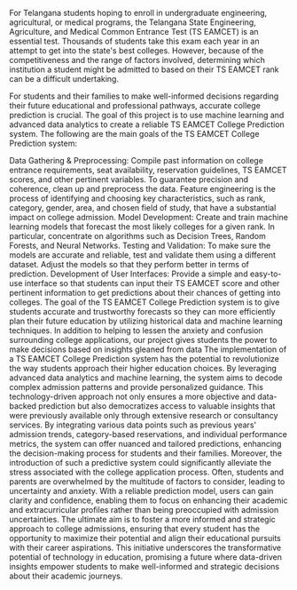 For Telangana students hoping to enroll in undergraduate engineering, agricultural, or medical programs, the Telangana State Engineering, Agriculture, and Medical Common Entrance Test (TS EAMCET) is an essential test. Thousands of students take this exam each year in an attempt to get into the state's best colleges. However, because of the competitiveness and the range of factors involved, determining which institution a student might be admitted to based on their TS EAMCET rank can be a difficult undertaking.

For students and their families to make well-informed decisions regarding their future educational and professional pathways, accurate college prediction is crucial. The goal of this project is to use machine learning and advanced data analytics to create a reliable TS EAMCET College Prediction system. The following are the main goals of the TS EAMCET College Prediction system:

Data Gathering & Preprocessing: Compile past information on college entrance requirements, seat availability, reservation guidelines, TS EAMCET scores, and other pertinent variables. To guarantee precision and coherence, clean up and preprocess the data.
Feature engineering is the process of identifying and choosing key characteristics, such as rank, category, gender, area, and chosen field of study, that have a substantial impact on college admission.
Model Development: Create and train machine learning models that forecast the most likely colleges for a given rank. In particular, concentrate on algorithms such as Decision Trees, Random Forests, and Neural Networks.
Testing and Validation: To make sure the models are accurate and reliable, test and validate them using a different dataset. Adjust the models so that they perform better in terms of prediction.
Development of User Interfaces: Provide a simple and easy-to-use interface so that students can input their TS EAMCET score and other pertinent information to get predictions about their chances of getting into colleges.
The goal of the TS EAMCET College Prediction system is to give students accurate and trustworthy forecasts so they can more efficiently plan their future education by utilizing historical data and machine learning techniques. In addition to helping to lessen the anxiety and confusion surrounding college applications, our project gives students the power to make decisions based on insights gleaned from data
The implementation of a TS EAMCET College Prediction system has the potential to revolutionize the way students approach their higher education choices. By leveraging advanced data analytics and machine learning, the system aims to decode complex admission patterns and provide personalized guidance. This technology-driven approach not only ensures a more objective and data-backed prediction but also democratizes access to valuable insights that were previously available only through extensive research or consultancy services. By integrating various data points such as previous years' admission trends, category-based reservations, and individual performance metrics, the system can offer nuanced and tailored predictions, enhancing the decision-making process for students and their families.
Moreover, the introduction of such a predictive system could significantly alleviate the stress associated with the college application process. Often, students and parents are overwhelmed by the multitude of factors to consider, leading to uncertainty and anxiety. With a reliable prediction model, users can gain clarity and confidence, enabling them to focus on enhancing their academic and extracurricular profiles rather than being preoccupied with admission uncertainties. The ultimate aim is to foster a more informed and strategic approach to college admissions, ensuring that every student has the opportunity to maximize their potential and align their educational pursuits with their career aspirations. This initiative underscores the transformative potential of technology in education, promising a future where data-driven insights empower students to make well-informed and strategic decisions about their academic journeys.
